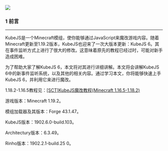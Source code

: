 ![](https://m1.miaomc.cn/uploads/20230417_643cff378e4bd.png)

### 1 前言

---

KubeJS是一个Minecraft模组，使你能够通过JavaScript来魔改游戏内容。随着Minecraft更新至1.19.2版本，KubeJS也迎来了一次大版本更新：KubeJS 6。其在事件监听方式上进行了很大的修改。这意味着原先的教程已经过时，可能对新手造成困难。

为了帮助大家了解KubeJS 6，本文将对其进行详细讲解。本文将会讲解KubeJS 6中的新事件监听系统，以及其他的相关内容。通过学习本文，你将能够快速上手KubeJS 6，并利用它来进行魔改。

1.18.2-1.16.5教程见：[[SCT]KubeJS魔改教程(Minecraft 1.16.5-1.18.2)](https://www.mcbbs.net/thread-1207772-1-1.html)

游戏版本：Minecraft 1.19.2。

模组加载器及其版本：Forge 43.1.47。

KubeJS版本：1902.6.0-build.103。

Architectury版本：6.3.49。

Rinho版本：1902.2.1-build.25 0。
